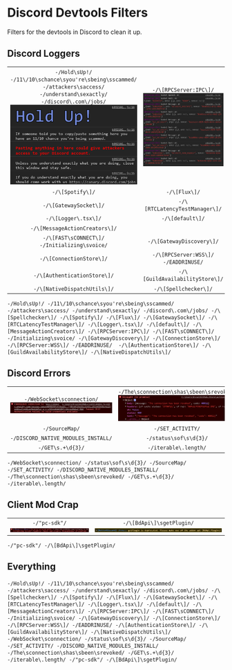 # Discord Devtools Filters

Filters for the devtools in Discord to clean it up.

## Discord Loggers

| | |
|:-:|:-:|
| `-/Hold\sUp!/ -/11\/10\schance\syou're\sbeing\sscammed/ -/attackers\saccess/ -/understand\sexactly/ -/discord\.com\/jobs/` ![](https://github.com/Kyza/discord-devtools-filters/blob/master/media/DiscordDevelopment_8SzhkAcAWa.png) | `-/\[RPCServer:IPC\]/` ![](https://github.com/Kyza/discord-devtools-filters/blob/master/media/RPCServerIPC.png) |
| `-/\[Spotify\]/` | `-/\[Flux\]/` |
| `-/\[GatewaySocket\]/` | `-/\[RTCLatencyTestManager\]/` |
| `-/\[Logger\.tsx\]/` | `-/\[default\]/` |
| `-/\[MessageActionCreators\]/` 
| `-/\[FAST\sCONNECT\]/ -/Initializing\svoice/` | `-/\[GatewayDiscovery\]/` |
| `-/\[ConnectionStore\]/` | `-/\[RPCServer:WSS\]/ -/EADDRINUSE/` |
| `-/\[AuthenticationStore\]/` | `-/\[GuildAvailabilityStore\]/` |
| `-/\[NativeDispatchUtils\]/` | `-/\[Spellchecker\]/` |

```regex
-/Hold\sUp!/ -/11\/10\schance\syou're\sbeing\sscammed/ -/attackers\saccess/ -/understand\sexactly/ -/discord\.com\/jobs/ -/\[Spellchecker\]/ -/\[Spotify\]/ -/\[Flux\]/ -/\[GatewaySocket\]/ -/\[RTCLatencyTestManager\]/ -/\[Logger\.tsx\]/ -/\[default\]/ -/\[MessageActionCreators\]/ -/\[RPCServer:IPC\]/ -/\[FAST\sCONNECT\]/ -/Initializing\svoice/ -/\[GatewayDiscovery\]/ -/\[ConnectionStore\]/ -/\[RPCServer:WSS\]/ -/EADDRINUSE/  -/\[AuthenticationStore\]/ -/\[GuildAvailabilityStore\]/ -/\[NativeDispatchUtils\]/
```

## Discord Errors

| | |
|:-:|:-:|
| `-/WebSocket\sconnection/` ![](https://github.com/Kyza/discord-devtools-filters/blob/master/media/Discord_kEQ9HvoxiO.png) | `-/The\sconnection\shas\sbeen\srevoked/` ![](https://github.com/Kyza/discord-devtools-filters/blob/master/media/DiscordCanary_gOz21e3NMf.png) |
| `-/SourceMap/` | `-/SET_ACTIVITY/` |
| `-/DISCORD_NATIVE_MODULES_INSTALL/` | `-/status\sof\s\d{3}/` |
| `-/GET\s.+\d{3}/` | `-/iterable\.length/` |

```regex
-/WebSocket\sconnection/ -/status\sof\s\d{3}/ -/SourceMap/ -/SET_ACTIVITY/ -/DISCORD_NATIVE_MODULES_INSTALL/ -/The\sconnection\shas\sbeen\srevoked/ -/GET\s.+\d{3}/ -/iterable\.length/
```

## Client Mod Crap

|  |  |
|:-:|:-:|
| `-/"pc-sdk"/` ![](https://github.com/Kyza/discord-devtools-filters/blob/master/media/DiscordCanary_wqy6WuWcKX.png) | `-/\[BdApi\]\sgetPlugin/` ![](https://github.com/Kyza/discord-devtools-filters/blob/master/media/getPlugin.png) |

```regex
-/"pc-sdk"/ -/\[BdApi\]\sgetPlugin/
```

## Everything

```regex
-/Hold\sUp!/ -/11\/10\schance\syou're\sbeing\sscammed/ -/attackers\saccess/ -/understand\sexactly/ -/discord\.com\/jobs/ -/\[Spellchecker\]/ -/\[Spotify\]/ -/\[Flux\]/ -/\[GatewaySocket\]/ -/\[RTCLatencyTestManager\]/ -/\[Logger\.tsx\]/ -/\[default\]/ -/\[MessageActionCreators\]/ -/\[RPCServer:IPC\]/ -/\[FAST\sCONNECT\]/ -/Initializing\svoice/ -/\[GatewayDiscovery\]/ -/\[ConnectionStore\]/ -/\[RPCServer:WSS\]/ -/EADDRINUSE/ -/\[AuthenticationStore\]/ -/\[GuildAvailabilityStore\]/ -/\[NativeDispatchUtils\]/ -/WebSocket\sconnection/ -/status\sof\s\d{3}/ -/SourceMap/ -/SET_ACTIVITY/ -/DISCORD_NATIVE_MODULES_INSTALL/ -/The\sconnection\shas\sbeen\srevoked/ -/GET\s.+\d{3}/ -/iterable\.length/ -/"pc-sdk"/ -/\[BdApi\]\sgetPlugin/
```
